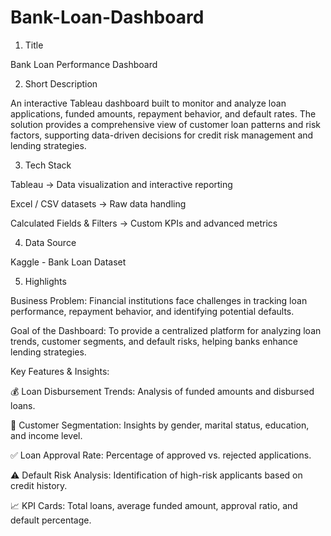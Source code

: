 # Bank-Loan-Dashboard

1. Title

Bank Loan Performance Dashboard

2. Short Description

An interactive Tableau dashboard built to monitor and analyze loan applications, funded amounts, repayment behavior, and default rates. The solution provides a comprehensive view of customer loan patterns and risk factors, supporting data-driven decisions for credit risk management and lending strategies.

3. Tech Stack

Tableau → Data visualization and interactive reporting

Excel / CSV datasets → Raw data handling

Calculated Fields & Filters → Custom KPIs and advanced metrics

4. Data Source

Kaggle - Bank Loan Dataset

5. Highlights

Business Problem: Financial institutions face challenges in tracking loan performance, repayment behavior, and identifying potential defaults.

Goal of the Dashboard: To provide a centralized platform for analyzing loan trends, customer segments, and default risks, helping banks enhance lending strategies.

Key Features & Insights:

💰 Loan Disbursement Trends: Analysis of funded amounts and disbursed loans.

👥 Customer Segmentation: Insights by gender, marital status, education, and income level.

✅ Loan Approval Rate: Percentage of approved vs. rejected applications.

⚠️ Default Risk Analysis: Identification of high-risk applicants based on credit history.

📈 KPI Cards: Total loans, average funded amount, approval ratio, and default percentage.
